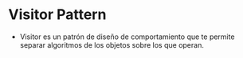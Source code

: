 # Visitor Pattern
- Visitor es un patrón de diseño de comportamiento que te permite separar algoritmos de los objetos sobre los que operan.